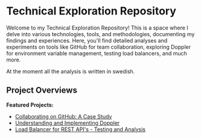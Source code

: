 # Technical Exploration Repository

Welcome to my Technical Exploration Repository! This is a space where I delve into various technologies, tools, and methodologies, documenting my findings and experiences. Here, you'll find detailed analyses and experiments on tools like GitHub for team collaboration, exploring Doppler for environment variable management, testing load balancers, and much more.

At the moment all the analysis is written in swedish.

## Project Overviews

**Featured Projects:**

- [Collaborating on GitHub: A Case Study](/github.md)
- [Understanding and Implementing Doppler](/DOPPLER.md)
- [Load Balancer for REST API's - Testing and Analysis](/load-balancer.md)
